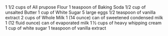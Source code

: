 1 1/2 cups of All prupose Flour
1 teaspoon of Baking Soda
1/2 cup of unsalted Butter
1 cup of White Sugar
5 large eggs
1/2 teaspoon of vanilla extract
2 cups of Whole Milk
1 (14 ounce) can of sweetened condensed milk
1 (12 fluid ounce) can of evaporated milk
1 ½ cups of heavy whipping cream
1 cup of white sugar
1 teaspoon of vanilla extract